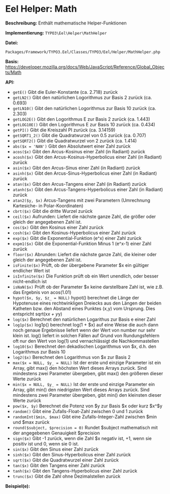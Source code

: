 # Eel Helper: Math

**Beschreibung:** Enthält mathematische Helper-Funktionen

**Implementierung:** `TYPO3\Eel\Helper\MathHelper`

**Datei:**
```
Packages/Framework/TYPO3.Eel/Classes/TYPO3/Eel/Helper/MathHelper.php
```

**Basis:** https://developer.mozilla.org/docs/Web/JavaScript/Reference/Global_Objects/Math

**API:**

* `getE()`
Gibt die Euler-Konstante (ca. 2.718) zurück
* `getLN2()`
Gibt den natürlichen Logorithmus zur Basis 2 zurück (ca. 0.693)
* `getLN10()`
Gibt den natürlichen Logorithmus zur Basis 10 zurück (ca. 2.303)
* `getLOG2E()`
Gibt den Logorithmus E zur Basis 2 zurück (ca. 1.443)
* `getLOG10E()`
Gibt den Logorithmus E zur Basis 10 zurück (ca. 0.434)
* `getPI()`
Gibt die Kreiszahl PI zurück (ca. 3.14159)
* `getSQRT1_2()`
Gibt die Quadratwurzel von 0.5 zurück (ca. 0.707)
* `getSQRT2()`
Gibt die Quadratwurzel von 2 zurück (ca. 1.414)
* `abs($x = 'NAN')`
Gibt den Absolutwert einer Zahl zurück
* `acos($x)`
Gibt den Arcus-Kosinus einer Zahl (in Radiant) zurück
* `acosh($x)`
Gibt den Arcus-Kosinus-Hyperbolicus einer Zahl (in Radiant) zurück
* `asin($x)`
Gibt den Arcus-Sinus einer Zahl (in Radiant) zurück
* `asinh($x)`
Gibt den Arcus-Sinus-Hyperbolicus einer Zahl (in Radiant) zurück
* `atan($x)`
Gibt den Arcus-Tangens einer Zahl (in Radiant) zurück
* `atanh($x)`
Gibt den Arcus-Tangens-Hyperbolicus einer Zahl (in Radiant) zurück
* `atan2($y, $x)`
Arcus-Tangens mit zwei Parametern (Umrechnung Kartesiche- in Polar-Koordinaten)
* `cbrt($x)`
Gibt die dritte Wurzel zurück
* `ceil($x)`
Aufrunden: Liefert die nächste ganze Zahl, die größer oder gleich der angegebenen Zahl ist.
* `cos($x)`
Gibt den Kosinus einer Zahl zurück
* `cosh($x)`
Gibt den Kosinus-Hyperbolicus einer Zahl zurück
* `exp($x)`
Gibt die Exponential-Funktion (e^x) einer Zahl zurück
* `expm1($x)`
Gibt die Exponential-Funktion Minus 1 (e^x-1) einer Zahl zurück
* `floor($x)`
Abrunden: Liefert die nächste ganze Zahl, die kleiner oder gleich der angegebenen Zahl ist.
* `isFinite($x)`
Prüft, ob der übergebene Parameter $x ein gültiger endlicher Wert ist
* `isInfinite($x)`
Die Funktion prüft ob ein Wert unendlich, oder besser nicht-endlich ist
* `isNaN($x)`
Prüft ob der Parameter $x keine darstellbare Zahl ist, wie z.B. das Ergebnis von acos(1.01)
* `hypot($x, $y, $z_ = NULL)`
hypot() berechnet die Länge der Hypotenuse eines rechtwinkligen Dreiecks aus den Längen der beiden Katheten bzw. den Abstand eines Punktes (x,y) vom Ursprung. Dies entspricht sqrt(x*x + y*y)
* `log($x)`
Berechnet den natürlichen Logarithus zur Basis e einer Zahl
* `log1p($x)`
log1p() berechnet log(1 + $x) auf eine Weise die auch dann noch genaue Ergebnisse liefert wenn der Wert von number nur sehr klein ist. log() liefert in solchen Fällen auf Grund von Rundungsfehlern oft nur den Wert von log(1) und vernachlässigt die Nachkommastellen
* `log10($x)`
Berechnet den dekadischen Logarithmus von $x, d.h. den Logarithmus zur Basis 10
* `log2($x)`
Berechnet den Logarithmus von $x zur Basis 2
* `max($x = NULL, $y_ = NULL)`
Ist der erste und einzige Parameter ist ein Array, gibt max() den höchsten Wert dieses Arrays zurück. Sind mindestens zwei Parameter übergeben, gibt max() den größeren dieser Werte zurück
* `min($x = NULL, $y_ = NULL)`
Ist der erste und einzige Parameter ein Array, gibt min() den niedrigsten Wert dieses Arrays zurück. Sind mindestens zwei Parameter übergeben, gibt min() den kleinsten dieser Werte zurück
* `pow($x, $y)`
Berechnet die Potenz von $y zur Basis $x oder kurz $x^$y
* `random()`
Gibt eine Zufalls-Float-Zahl zwischen 0 und 1 zurück
* `randomInt($min, $max)`
Gibt eine Zufalls-Integer-Zahl zwischen $min und $max zurück
* `round($subject, $precision = 0)`
Rundet $subject mathematisch mit der angegebenen Genauigkeit $precision
* `sign($x)`
Gibt -1 zurück, wenn die Zahl $x negativ ist, +1, wenn sie positiv ist und 0, wenn sie 0 ist.
* `sin($x)`
Gibt den Sinus einer Zahl zurück
* `sinh($x)`
Gibt den Sinus-Hyperbolicus einer Zahl zurück
* `sqrt($x)`
Gibt die Quadratwurzel einer Zahl zurück
* `tan($x)`
Gibt den Tangens einer Zahl zurück
* `tanh($x)`
Gibt den Tangens-Hyperbolicus einer Zahl zurück
* `trunc($x)`
Gibt die Zahl ohne Dezimalstellen zurück


**Beispiel(e):**


```

```
